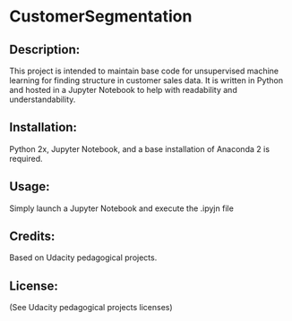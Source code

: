 # CustomerSegmentation

## Description:
This project is intended to maintain base code for unsupervised machine learning for finding structure in customer sales data. It is written in Python and hosted in a Jupyter Notebook to help with readability and understandability.

## Installation:
Python 2x, Jupyter Notebook, and a base installation of Anaconda 2 is required.

## Usage:
Simply launch a Jupyter Notebook and execute the .ipyjn file 

## Credits:
Based on Udacity pedagogical projects.

## License:
(See Udacity pedagogical projects licenses)

